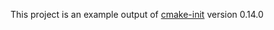 This project is an example output of
[cmake-init](https://github.com/friendlyanon/cmake-init) version 0.14.0
